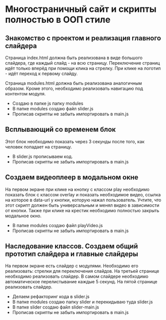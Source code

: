 # Многостраничный сайт и скрипты полностью в ООП стиле

## Знакомство с проектом и реализация главного слайдера
Страница index.html должна быть реализована в виде большого слайдера, где каждый слайд - на всю страницу. Переключение страниц идёт только вперёд при помощи клика на стрелку. При клике на логотип - идёт переход к первому слайду.

Страница modules.html должна быть реализована аналогичным образом. Кроме этого, необходимо реализовать навигацию под контентом модуля.

- Создаю в папке js папку modules
- В папке modules создаю файл slider.js
- Прописав скрипты не забыть импортировать в main.js

## Всплывающий со временем блок
Этот блок необходимо показать через 3 секунды после того, как человек попадает на страницу.

- В slider.js прописываем код.
- Прописав скрипты не забыть импортировать в main.js

## Создаем видеоплеер в модальном окне
На первом экране при клике на кнопку с классом play необходимо показать блок с классом overlay и показать необходимое видео, ссылка на которое в data-url у кнопки, которую нажал пользователь. Учтите, что этот скрипт должен быть универсальным и менял видео в зависимости от кнопки. Также при клике на крестик необходимо полностью закрыть модальное окно.

- В папке modules создаю файл playVideo.js
- Прописав скрипты не забыть импортировать в main.js

## Наследование классов. Создаем общий прототип слайдера и главные слайдеры
На первом экране есть слайдер с модулями. Необходимо его реализовать: стрелки для переключения слайдов.
На третьей странице необходимо реализовать слайдер. В самом слайдере необходимо автоматическое перелистывание каждые 5 секунд.
На пятой странице реализовать слайдер.

- Делаем рефакторинг кода в slider.js
- В папке modules создаю папку slider и перекидываю туда slider.js
- В папке slider создаю файл slider-main.js
- Прописав скрипты не забыть импортировать в main.js
